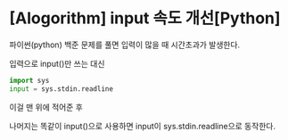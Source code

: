 # [Alogorithm] input 속도 개선[Python]

파이썬(python) 백준 문제를 풀면 입력이 많을 때 시간초과가 발생한다.

입력으로 input()만 쓰는 대신

```python
import sys
input = sys.stdin.readline
```

이걸 맨 위에 적어준 후

나머지는 똑같이 input()으로 사용하면 input이 sys.stdin.readline으로 동작한다.
